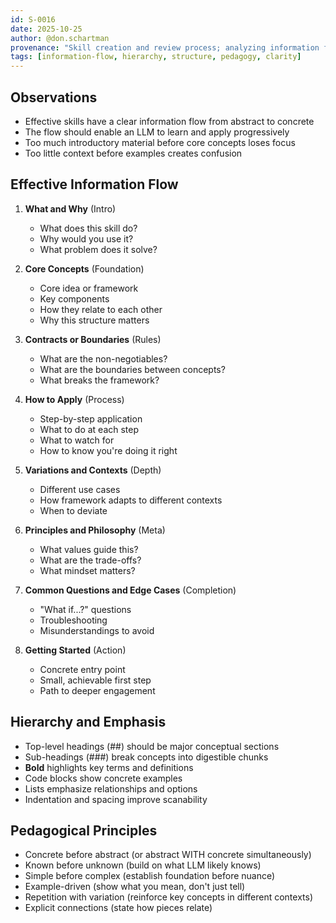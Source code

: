 ```yaml
---
id: S-0016
date: 2025-10-25
author: @don.schartman
provenance: "Skill creation and review process; analyzing information flow requirements"
tags: [information-flow, hierarchy, structure, pedagogy, clarity]
---
```


## Observations

- Effective skills have a clear information flow from abstract to concrete
- The flow should enable an LLM to learn and apply progressively
- Too much introductory material before core concepts loses focus
- Too little context before examples creates confusion

## Effective Information Flow

1. **What and Why** (Intro)
   - What does this skill do?
   - Why would you use it?
   - What problem does it solve?

2. **Core Concepts** (Foundation)
   - Core idea or framework
   - Key components
   - How they relate to each other
   - Why this structure matters

3. **Contracts or Boundaries** (Rules)
   - What are the non-negotiables?
   - What are the boundaries between concepts?
   - What breaks the framework?

4. **How to Apply** (Process)
   - Step-by-step application
   - What to do at each step
   - What to watch for
   - How to know you're doing it right

5. **Variations and Contexts** (Depth)
   - Different use cases
   - How framework adapts to different contexts
   - When to deviate

6. **Principles and Philosophy** (Meta)
   - What values guide this?
   - What are the trade-offs?
   - What mindset matters?

7. **Common Questions and Edge Cases** (Completion)
   - "What if...?" questions
   - Troubleshooting
   - Misunderstandings to avoid

8. **Getting Started** (Action)
   - Concrete entry point
   - Small, achievable first step
   - Path to deeper engagement

## Hierarchy and Emphasis

- Top-level headings (##) should be major conceptual sections
- Sub-headings (###) break concepts into digestible chunks
- **Bold** highlights key terms and definitions
- Code blocks show concrete examples
- Lists emphasize relationships and options
- Indentation and spacing improve scanability

## Pedagogical Principles

- Concrete before abstract (or abstract WITH concrete simultaneously)
- Known before unknown (build on what LLM likely knows)
- Simple before complex (establish foundation before nuance)
- Example-driven (show what you mean, don't just tell)
- Repetition with variation (reinforce key concepts in different contexts)
- Explicit connections (state how pieces relate)

